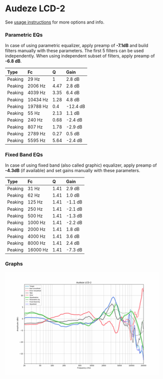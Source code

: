 # Audeze LCD-2
See [usage instructions](https://github.com/jaakkopasanen/AutoEq#usage) for more options and info.

### Parametric EQs
In case of using parametric equalizer, apply preamp of **-7.1dB** and build filters manually
with these parameters. The first 5 filters can be used independently.
When using independent subset of filters, apply preamp of **-6.8 dB**.

| Type    | Fc       |    Q | Gain     |
|:--------|:---------|:-----|:---------|
| Peaking | 29 Hz    | 1    | 2.8 dB   |
| Peaking | 2006 Hz  | 4.47 | 2.8 dB   |
| Peaking | 4039 Hz  | 3.35 | 6.4 dB   |
| Peaking | 10434 Hz | 1.28 | 4.8 dB   |
| Peaking | 19788 Hz | 0.4  | -12.4 dB |
| Peaking | 55 Hz    | 2.13 | 1.1 dB   |
| Peaking | 240 Hz   | 0.68 | -2.4 dB  |
| Peaking | 807 Hz   | 1.78 | -2.9 dB  |
| Peaking | 2789 Hz  | 0.27 | 0.5 dB   |
| Peaking | 5595 Hz  | 5.64 | -2.4 dB  |

### Fixed Band EQs
In case of using fixed band (also called graphic) equalizer, apply preamp of **-4.3dB**
(if available) and set gains manually with these parameters.

| Type    | Fc       |    Q | Gain    |
|:--------|:---------|:-----|:--------|
| Peaking | 31 Hz    | 1.41 | 2.9 dB  |
| Peaking | 62 Hz    | 1.41 | 1.0 dB  |
| Peaking | 125 Hz   | 1.41 | -1.1 dB |
| Peaking | 250 Hz   | 1.41 | -2.1 dB |
| Peaking | 500 Hz   | 1.41 | -1.3 dB |
| Peaking | 1000 Hz  | 1.41 | -2.2 dB |
| Peaking | 2000 Hz  | 1.41 | 1.8 dB  |
| Peaking | 4000 Hz  | 1.41 | 3.6 dB  |
| Peaking | 8000 Hz  | 1.41 | 2.4 dB  |
| Peaking | 16000 Hz | 1.41 | -7.3 dB |

### Graphs
![](./Audeze%20LCD-2.png)